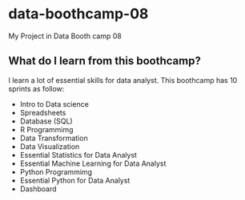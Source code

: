 # data-boothcamp-08
My Project in Data Booth camp 08

## What do I learn from this boothcamp?

I learn a lot of essential skills for data analyst. This boothcamp has 10 sprints as follow:

- Intro to Data science
- Spreadsheets
- Database (SQL)
- R Programmimg
- Data Transformation
- Data Visualization
- Essential Statistics for Data Analyst
- Essential Machine Learning for Data Analyst
- Python Programmimg
- Essential Python for Data Analyst
- Dashboard
